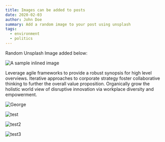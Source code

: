 ```yaml
---
title: Images can be added to posts
date: 2020-02-03
author: John Doe
summary: Add a random image to your post using unsplash
tags:
  - environment
  - politics
---
```

Random Unsplash Image added below:

![A sample inlined image](https://source.unsplash.com/random/600x400)

Leverage agile frameworks to provide a robust synopsis for high level overviews. Iterative approaches to corporate strategy foster collaborative thinking to further the overall value proposition. Organically grow the holistic world view of disruptive innovation via workplace diversity and empowerment.


![George](https://applegate-paul.mo.cloudinary.net/static/img/police-george-floyd.jpg)


![test](https://applegate-paul.mo.cloudinary.net/img/photo.jpg)

![test2](https://applegate-paul.mo.cloudinary.net/img/ice-cream.jpg)

![test3](https://applegate-paul.mo.cloudinary.net/static/img/ice-cream.jpg)
